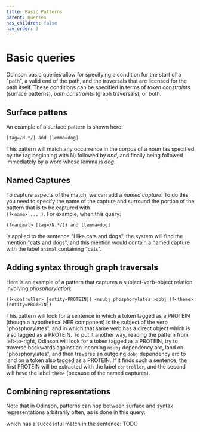```yaml
---  
title: Basic Patterns
parent: Queries
has_children: false 
nav_order: 3  
---  
```


# Basic queries

Odinson basic queries allow for specifying a condition for the start of a "path", a valid end of the path,  and the traversals that are licensed for the path itself. These conditions can be specified in terms of _token constraints_ (surface patterns),  _path constraints_ (graph traversals), or both.

## Surface pattens

An example of a surface pattern is shown here:

    [tag=/N.*/] and [lemma=dog]
    
This pattern will match any occurrence in the corpus of a noun (as specified by the tag beginning with N) followed by _and_, and finally being followed immediately by a word whose lemma is _dog_. 


## Named Captures

To capture aspects of the match, we can add a _named capture_.  To do this, you need to specify the name of the capture and surround the portion of the pattern that is to be captured with  
`(?<name> ... )`.  For example, when this query: 

    (?<animal> [tag=/N.*/]) and [lemma=dog]
    
is applied to the sentence "I like cats and dogs", the system 
will find the mention "cats and dogs", and this mention would contain a named capture with the label `animal` containing "cats".


## Adding syntax through graph traversals

Here is an example of a pattern that captures a subject-verb-object relation involving _phosphorylation_:

    (?<controller> [entity=PROTEIN]) <nsubj phosphorylates >dobj (?<theme> [entity=PROTEIN])
    
This pattern will look for a sentence in which a token tagged as a PROTEIN (though a hypothetical NER component) is the subject of the verb "phosphorylates", and in which that same verb has a direct object which is also tagged as a PROTEIN.  To put it another way, reading the pattern from left-to-right, Odinson will look for a token tagged as a PROTEIN, try to traverse backwards against an incoming `nsubj` dependency arc, land on "phosphorylates", and then traverse an outgoing `dobj` dependency arc to land on a token also tagged as a PROTEIN.   If it finds such a sentence, the first PROTEIN will be extracted with the label `controller`, and the second will have the label `theme` (because of the named captures). 

## Combining representations

Note that in Odinson, patterns can hop between surface and syntax representations arbitrarily often, as is done in this query:

    
    
which has a successful match in the sentence: TODO


